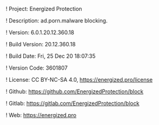 ! Project: Energized Protection

! Description: ad.porn.malware blocking.

! Version: 6.0.1.20.12.360.18

! Build Version: 20.12.360.18

! Build Date: Fri, 25 Dec 20 18:07:35

! Version Code: 3601807

! License: CC BY-NC-SA 4.0, https://energized.pro/license

! Github: https://github.com/EnergizedProtection/block

! Gitlab: https://gitlab.com/EnergizedProtection/block


! Web: https://energized.pro
